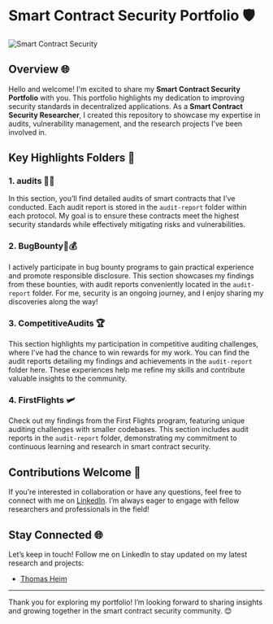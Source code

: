# Smart Contract Security Portfolio 🛡️

![Smart Contract Security](https://github.com/ThomasHeim11/Smart-Contract-Security-Portfolio/assets/106417552/8d43c6a1-d4b4-4af0-b8bf-eeb50f19e430)

## Overview 🌐

Hello and welcome! I'm excited to share my **Smart Contract Security Portfolio** with you. This portfolio highlights my dedication to improving security standards in decentralized applications. As a **Smart Contract Security Researcher**, I created this repository to showcase my expertise in audits, vulnerability management, and the research projects I’ve been involved in.

## Key Highlights Folders 🚀

### 1. **audits 🕵️‍♂️**

In this section, you’ll find detailed audits of smart contracts that I’ve conducted. Each audit report is stored in the `audit-report` folder within each protocol. My goal is to ensure these contracts meet the highest security standards while effectively mitigating risks and vulnerabilities.

### 2. **BugBounty🐛💰**

I actively participate in bug bounty programs to gain practical experience and promote responsible disclosure. This section showcases my findings from these bounties, with audit reports conveniently located in the `audit-report` folder. For me, security is an ongoing journey, and I enjoy sharing my discoveries along the way!

### 3. **CompetitiveAudits 🏆**

This section highlights my participation in competitive auditing challenges, where I’ve had the chance to win rewards for my work. You can find the audit reports detailing my findings and achievements in the `audit-report` folder here. These experiences help me refine my skills and contribute valuable insights to the community.

### 4. **FirstFlights 🛩️**

Check out my findings from the First Flights program, featuring unique auditing challenges with smaller codebases. This section includes audit reports in the `audit-report` folder, demonstrating my commitment to continuous learning and research in smart contract security.

## Contributions Welcome 🤝

If you’re interested in collaboration or have any questions, feel free to connect with me on [LinkedIn](https://www.linkedin.com/in/thomas-heim11/). I’m always eager to engage with fellow researchers and professionals in the field!

## Stay Connected 🌐

Let’s keep in touch! Follow me on LinkedIn to stay updated on my latest research and projects:

- [Thomas Heim](https://www.linkedin.com/in/thomas-heim11/)

---

Thank you for exploring my portfolio! I’m looking forward to sharing insights and growing together in the smart contract security community. 😊
